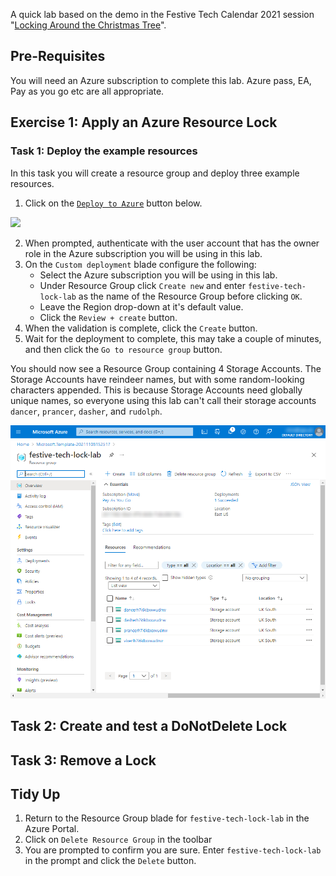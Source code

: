 A quick lab based on the demo in the Festive Tech Calendar 2021 session "[Locking Around the Christmas Tree](https://isjw.uk/ftc2021)". 

## Pre-Requisites
You will need an Azure subscription to complete this lab. Azure pass, EA, Pay as you go etc are all appropriate. 


## Exercise 1: Apply  an Azure Resource Lock

### Task 1: Deploy the example resources
In this task you will create a resource group and deploy three example resources.
1. Click on the [``Deploy to Azure``](https://portal.azure.com/#create/Microsoft.Template/uri/https%3A%2F%2Fraw.githubusercontent.com%2Fisjwuk%2Ffestive-tech-calendar-2021%2Fmain%2Fdeploy.json) button below.

[![](https://aka.ms/deploytoazurebutton)](https://portal.azure.com/#create/Microsoft.Template/uri/https%3A%2F%2Fraw.githubusercontent.com%2Fisjwuk%2Ffestive-tech-calendar-2021%2Fmain%2Fdeploy.json)

2. 	When prompted, authenticate with the user account that has the owner role in the Azure subscription you will be using in this lab.
3. On the ``Custom deployment`` blade configure the following:
    * Select the Azure subscription you will be using in this lab.
    * Under Resource Group click ``Create new`` and enter ``festive-tech-lock-lab`` as the name of the Resource Group before clicking ``OK``.
    * Leave the Region drop-down at it's default value.
    * Click the ``Review + create`` button.
4. When the validation is complete, click the ``Create`` button.
5. Wait for the deployment to complete, this may take a couple of minutes, and then click the ``Go to resource group`` button.

You should now see a Resource Group containing 4 Storage Accounts. The Storage Accounts have reindeer names, but with some random-looking characters appended. This is because Storage Accounts need globally unique names, so everyone using this lab can't call their storage accounts ``dancer``, ``prancer``, ``dasher``, and ``rudolph``.

![New Resource Group in Azure Portal](resources/portal1.png)

## Task 2: Create and test a DoNotDelete Lock

## Task 3: Remove a Lock

## Tidy Up
1. Return to the Resource Group blade for ``festive-tech-lock-lab`` in the Azure Portal.
2. Click on ``Delete Resource Group`` in the toolbar
3. You are prompted to confirm you are sure. Enter ``festive-tech-lock-lab`` in the prompt and click the ``Delete`` button.


